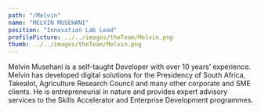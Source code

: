 ```yaml
---
path: "/Melvin"
name: "MELVIN MUSEHANI"
position: "Innovation Lab Lead"
profilePicture: ../../images/theTeam/Melvin.png
thumb: ../../images/theTeam/Melvin.png
---
```

Melvin Musehani is a self-taught Developer with over 10 years’ experience. Melvin has developed digital solutions for the Presidency of South Africa, Takealot, Agriculture Research Council and many other corporate and SME clients. He is entrepreneurial in nature and provides expert advisory services to the Skills Accelerator and Enterprise Development programmes.